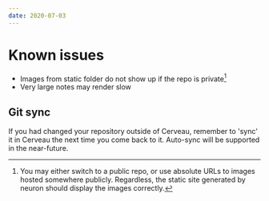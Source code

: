 ```yaml
---
date: 2020-07-03
---
```


# Known issues

- Images from static folder do not show up if the repo is private[^privimg]
- Very large notes may render slow

[^privimg]: You may either switch to a public repo, or use absolute URLs to images hosted somewhere publicly. Regardless, the static site generated by neuron should display the images correctly.

## Git sync

If you had changed your repository outside of Cerveau, remember to 'sync' it in Cerveau the next time you come back to it. Auto-sync will be supported in the near-future.